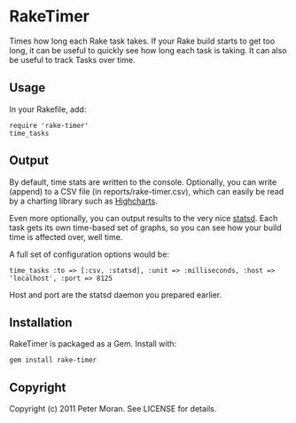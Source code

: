 RakeTimer
==============

Times how long each Rake task takes. If your Rake build starts to get too long, it can be useful to quickly see how long each task is taking. It can also be useful to track Tasks over time.

Usage
------------
In your Rakefile, add:

	require 'rake-timer'
	time_tasks

Output
------------
By default, time stats are written to the console. Optionally, you can write (append) to a CSV file (in reports/rake-timer.csv), which can easily be read by a charting library such as [Highcharts](http://highcharts.com/).

Even more optionally, you can output results to the very nice [statsd](https://github.com/etsy/statsd). Each task gets its own time-based set of graphs, so you can see how your build time is affected over, well time.

A full set of configuration options would be:

	time_tasks :to => [:csv, :statsd], :unit => :milliseconds, :host => 'localhost', :port => 8125
	
Host and port are the statsd daemon you prepared earlier.

Installation
------------

RakeTimer is packaged as a Gem.  Install with:

    gem install rake-timer

Copyright
---------

Copyright (c) 2011 Peter Moran. See LICENSE for details.
